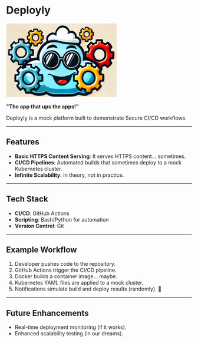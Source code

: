 # Deployly
<img src="./assets/logo.png" alt="Deployly" width="300" height="200">

**"The app that ups the apps!"**

Deployly is a mock platform built to demonstrate Secure CI/CD workflows.

---

## Features

- **Basic HTTPS Content Serving**: It serves HTTPS content... sometimes.
- **CI/CD Pipelines**: Automated builds that sometimes deploy to a mock Kubernetes cluster.
- **Infinite Scalability**: In theory, not in practice.

---

## Tech Stack

- **CI/CD**: GitHub Actions
- **Scripting**: Bash/Python for automation
- **Version Control**: Git

---

## Example Workflow

1. Developer pushes code to the repository.
2. GitHub Actions trigger the CI/CD pipeline.
3. Docker builds a container image... maybe.
4. Kubernetes YAML files are applied to a mock cluster.
5. Notifications simulate build and deploy results (randomly). 🎉

---

## Future Enhancements

- Real-time deployment monitoring (if it works).
- Enhanced scalability testing (in our dreams).

